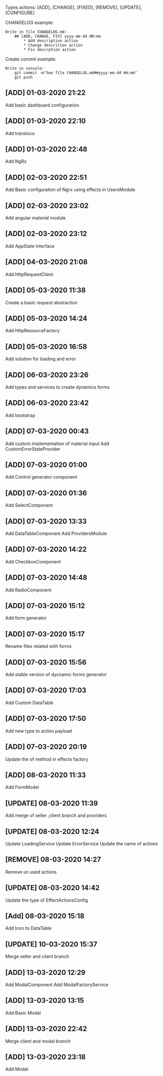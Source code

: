 Types actions: [ADD], [CHANGE], [FIXED], [REMOVE], [UPDATE], [CONFIGURE]

CHANGELOG example: 

	Write in file CHANGELOG.md:
		## [ADD, CHANGE, FIX] yyyy-mm-dd HH:mm
			* Add description action
			* Change descrition action
			* Fix descrption action

Create commit example:

	Write in console:
		git commit -m"See file CHANGELOG.md##yyyy-mm-dd HH:mm"
		git push

## [ADD] 01-03-2020 21:22
Add basic dashboard configuration

## [ADD] 01-03-2020 22:10
Add transloco

## [ADD] 01-03-2020 22:48
Add NgRx

## [ADD] 02-03-2020 22:51
Add Basic configuration of Ngrx using effects in UsersModule

## [ADD] 02-03-2020 23:02
Add angular material module

## [ADD] 02-03-2020 23:12
Add AppState Interface

## [ADD] 04-03-2020 21:08
Add HttpRequestClient

## [ADD] 05-03-2020 11:38
Create a basic request abstraction

## [ADD] 05-03-2020 14:24
Add HttpResourceFactory

## [ADD] 05-03-2020 16:58
Add solution for loading and error

## [ADD] 06-03-2020 23:26
Add types and services to create dynamics forms

## [ADD] 06-03-2020 23:42
Add bootstrap 

## [ADD] 07-03-2020 00:43
Add custom implementation of material input 
Add CustomErrorStateProvider

## [ADD] 07-03-2020 01:00
Add Control generator component

## [ADD] 07-03-2020 01:36
Add SelectComponent

## [ADD] 07-03-2020 13:33
Add DataTableComponent
Add ProvidersModule

## [ADD] 07-03-2020 14:22
Add CheckboxComponent

## [ADD] 07-03-2020 14:48
Add RadioComponent

## [ADD] 07-03-2020 15:12
Add form generator

## [ADD] 07-03-2020 15:17
Rename files related  with forms

## [ADD] 07-03-2020 15:56
Add stable version of dycnamic forms generator

## [ADD] 07-03-2020 17:03
Add Custom DataTable

## [ADD] 07-03-2020 17:50
Add new type to action payload

## [ADD] 07-03-2020 20:19
Update the of method in effects factory


## [ADD] 08-03-2020 11:33
Add FormModel 

## [UPDATE] 08-03-2020 11:39
Add merge of seller ,client branch and providers

## [UPDATE] 08-03-2020 12:24
Update LoadingService
Update ErrorService
Update the name of actions

## [REMOVE] 08-03-2020 14:27
Remove un used actions

## [UPDATE] 08-03-2020 14:42
Update the type of EffectActionsConfig

## [Add] 08-03-2020 15:18
Add Icon to DataTable

## [UPDATE] 10-03-2020 15:37
Merge seller and client branch


## [ADD] 13-03-2020 12:29
Add ModalComponent
Add ModalFactoryService

## [ADD] 13-03-2020 13:15
Add Basic Modal 

## [ADD] 13-03-2020 22:42
Merge client and modal branch

## [ADD] 13-03-2020 23:18
Add Modal
